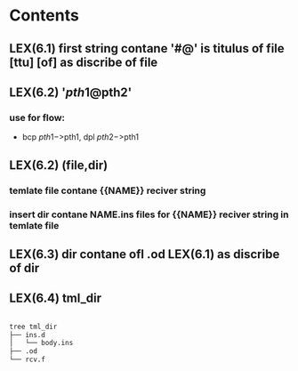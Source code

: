 # Contents

## LEX(6.1) first string contane '#@' is titulus of file [ttu] [of] as discribe of file

## LEX(6.2) '$pth1@$pth2' 
### use for flow: 
- bcp $pth1->$pth1, dpl $pth2->$pth1

## LEX(6.2) (file,dir)
### temlate file contane {{NAME}} reciver string
### insert dir contane NAME.ins files for {{NAME}} reciver string in temlate file

## LEX(6.3) dir contane ofl .od LEX(6.1) as discribe of dir 

## LEX(6.4) tml_dir
```sh

tree tml_dir
├── ins.d
│   └── body.ins
├── .od
└── rcv.f

```
